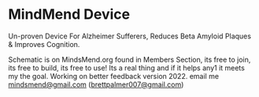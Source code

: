 # MindMend Device 
Un-proven Device For Alzheimer Sufferers, Reduces Beta Amyloid Plaques & Improves Cognition.

Schematic is on MindsMend.org found in Members Section, its free to join, its free to build, its free to use!
Its a real thing and if it helps any1 it meets my the goal. 
Working on better feedback version 2022.
email me mindsmend@gmail.com
(brettpalmer007@gmail.com)

